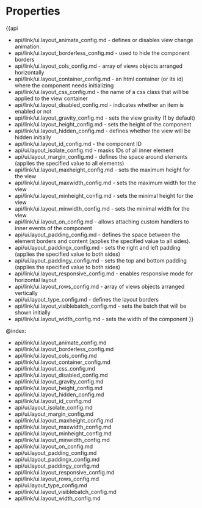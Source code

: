 Properties
==========

{{api
- api/link/ui.layout_animate_config.md - defines or disables view change animation.
- api/link/ui.layout_borderless_config.md - used to hide the component borders
- api/link/ui.layout_cols_config.md - array of views objects arranged horizontally
- api/link/ui.layout_container_config.md - an html container (or its id) where the component needs initializing
- api/link/ui.layout_css_config.md - the name of a css class that will be applied to the view container
- api/link/ui.layout_disabled_config.md - indicates whether an item is enabled or not
- api/link/ui.layout_gravity_config.md - sets the view gravity (1 by default)
- api/link/ui.layout_height_config.md - sets the height of the component
- api/link/ui.layout_hidden_config.md - defines whether the view will be hidden initially
- api/link/ui.layout_id_config.md - the component ID
- api/ui.layout_isolate_config.md - masks IDs of all inner element
- api/ui.layout_margin_config.md - defines the space around elements (applies the specified value to all elements)
- api/link/ui.layout_maxheight_config.md - sets the maximum height for the view
- api/link/ui.layout_maxwidth_config.md - sets the maximum width for the view
- api/link/ui.layout_minheight_config.md - sets the minimal height for the view
- api/link/ui.layout_minwidth_config.md - sets the minimal width for the view
- api/link/ui.layout_on_config.md - allows attaching custom handlers to inner events of the component
- api/ui.layout_padding_config.md - defines the space between the element borders and content (applies the specified value to all sides).
- api/ui.layout_paddingx_config.md - sets the right and left padding (applies the specified value to both sides)
- api/ui.layout_paddingy_config.md - sets the top and bottom padding (applies the specified value to both sides)
- api/link/ui.layout_responsive_config.md - enables responsive mode for horizontal layout
- api/link/ui.layout_rows_config.md - array of views objects arranged vertically
- api/ui.layout_type_config.md - defines the layout borders
- api/link/ui.layout_visiblebatch_config.md - sets the batch that will be shown initially
- api/link/ui.layout_width_config.md - sets the width of the component
}}

@index:
- api/link/ui.layout_animate_config.md
- api/link/ui.layout_borderless_config.md
- api/link/ui.layout_cols_config.md
- api/link/ui.layout_container_config.md
- api/link/ui.layout_css_config.md
- api/link/ui.layout_disabled_config.md
- api/link/ui.layout_gravity_config.md
- api/link/ui.layout_height_config.md
- api/link/ui.layout_hidden_config.md
- api/link/ui.layout_id_config.md
- api/ui.layout_isolate_config.md
- api/ui.layout_margin_config.md
- api/link/ui.layout_maxheight_config.md
- api/link/ui.layout_maxwidth_config.md
- api/link/ui.layout_minheight_config.md
- api/link/ui.layout_minwidth_config.md
- api/link/ui.layout_on_config.md
- api/ui.layout_padding_config.md
- api/ui.layout_paddingx_config.md
- api/ui.layout_paddingy_config.md
- api/link/ui.layout_responsive_config.md
- api/link/ui.layout_rows_config.md
- api/ui.layout_type_config.md
- api/link/ui.layout_visiblebatch_config.md
- api/link/ui.layout_width_config.md

